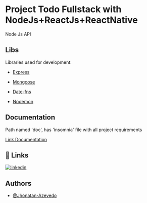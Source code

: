 
# Project Todo Fullstack with NodeJs+ReactJs+ReactNative

Node Js API
## Libs

Libraries used for development:

- [Express](https://expressjs.com/pt-br/)

- [Mongoose](https://mongoosejs.com/)

- [Date-fns](https://date-fns.org/)

- [Nodemon](https://nodemon.io/)


## Documentation

Path named 'doc', has 'insomnia' file with all project requirements

[Link Documentation](https://github.com/Jhonatan-Azevedo/Todo-NodeJS-API/blob/main/doc/rotas_api_Insomnia_2023-08-16.json)


## 🔗 Links
[![linkedin](https://img.shields.io/badge/linkedin-0A66C2?style=for-the-badge&logo=linkedin&logoColor=white)](https://www.linkedin.com/in/jazevedodev/)

## Authors

- [@Jhonatan-Azevedo](https://github.com/Jhonatan-Azevedo)


